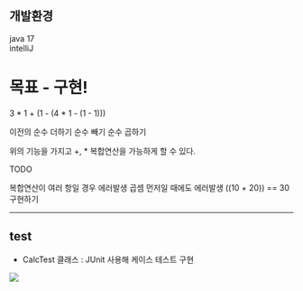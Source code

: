 ## 개발환경
java 17 <br>
intelliJ

# 목표 - 구현!
3 * 1 + (1 - (4 * 1 - (1 - 1)))

이전의 
순수 더하기
순수 빼기
순수 곱하기

위의 기능을 가지고 +, * 복합연산을 가능하게 할 수 있다.

TODO

복합연산이 여러 항일 경우 에러발생
곱셈 먼저일 때에도 에러발생
((10 + 20)) == 30 구현하기

<hr>

## test 
- CalcTest 클래스 : JUnit 사용해 케이스 테스트 구현
<img src="https://github.com/yhwit30/polynomial_cal_23_12/assets/153142837/a94f6050-7432-4769-b3ec-3a12eeb378c4">





